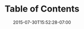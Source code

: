 ---
date: 2015-07-30T15:52:28-07:00
title: "Table of Contents"
menu: "menujiraserver2"
product: "Mockups 2 for JIRA Server"
weight: 1
---